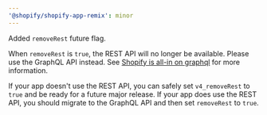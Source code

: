 ```yaml
---
'@shopify/shopify-app-remix': minor
---
```


Added `removeRest` future flag. 

When `removeRest` is `true`, the REST API will no longer be available. Please use the GraphQL API instead. See [Shopify is all-in on graphql](https://www.shopify.com/ca/partners/blog/all-in-on-graphql) for more information.

If your app doesn't use the REST API, you can safely set `v4_removeRest` to `true` and be ready for a future major release.  If your app does use the REST API, you should migrate to the GraphQL API and then set `removeRest` to `true`.
